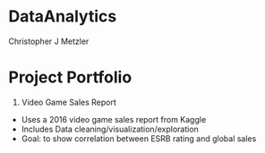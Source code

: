 # DataAnalytics
Christopher J Metzler


# Project Portfolio

1. Video Game Sales Report
  - Uses a 2016 video game sales report from Kaggle
  - Includes Data cleaning/visualization/exploration
  - Goal: to show correlation between ESRB rating and global sales
